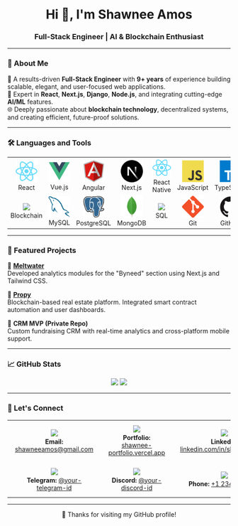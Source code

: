 <h1 align="center">Hi 👋, I'm Shawnee Amos</h1>
<h3 align="center">Full-Stack Engineer | AI & Blockchain Enthusiast</h3>

---

### 🧠 About Me

🚀 A results-driven **Full-Stack Engineer** with **9+ years** of experience building scalable, elegant, and user-focused web applications.  
🧩 Expert in **React**, **Next.js**, **Django**, **Node.js**, and integrating cutting-edge **AI/ML** features.  
🌐 Deeply passionate about **blockchain technology**, decentralized systems, and creating efficient, future-proof solutions.

---

### 🛠️ Languages and Tools

<table>
  <tr>
    <td align="center"><img src="https://raw.githubusercontent.com/devicons/devicon/master/icons/react/react-original.svg" width="50"/><br> React </td>
    <td align="center"><img src="https://raw.githubusercontent.com/devicons/devicon/master/icons/vuejs/vuejs-original.svg" width="50"/><br> Vue.js </td>
    <td align="center"><img src="https://raw.githubusercontent.com/devicons/devicon/master/icons/angularjs/angularjs-original.svg" width="50"/><br> Angular </td>
    <td align="center"><img src="https://raw.githubusercontent.com/devicons/devicon/master/icons/nextjs/nextjs-original.svg" width="50"/><br> Next.js </td>
    <td align="center"><img src="https://raw.githubusercontent.com/devicons/devicon/master/icons/react/react-original.svg" width="50"/><br> React Native </td>
    <td align="center"><img src="https://raw.githubusercontent.com/devicons/devicon/master/icons/javascript/javascript-original.svg" width="50"/><br> JavaScript </td>
    <td align="center"><img src="https://raw.githubusercontent.com/devicons/devicon/master/icons/typescript/typescript-original.svg" width="50"/><br> TypeScript </td>
    <td align="center"><img src="https://raw.githubusercontent.com/devicons/devicon/master/icons/cplusplus/cplusplus-original.svg" width="50"/><br> C++ </td>
    <td align="center"><img src="https://raw.githubusercontent.com/devicons/devicon/master/icons/python/python-original.svg" width="50"/><br> Python </td>
    <td align="center"><img src="https://raw.githubusercontent.com/devicons/devicon/master/icons/java/java-original.svg" width="50"/><br> Java </td>
  </tr>
  <tr>
    <td align="center"><img src="https://cryptologos.cc/logos/ethereum-eth-logo.svg" width="50"/><br> Blockchain </td>
    <td align="center"><img src="https://raw.githubusercontent.com/devicons/devicon/master/icons/mysql/mysql-original.svg" width="50"/><br> MySQL </td>
    <td align="center"><img src="https://raw.githubusercontent.com/devicons/devicon/master/icons/postgresql/postgresql-original.svg" width="50"/><br> PostgreSQL </td>
    <td align="center"><img src="https://raw.githubusercontent.com/devicons/devicon/master/icons/mongodb/mongodb-original.svg" width="50"/><br> MongoDB </td>
    <td align="center"><img src="https://img.icons8.com/external-flat-juicy-fish/60/000000/external-sql-coding-and-development-flat-flat-juicy-fish.png" width="50"/><br> SQL </td>
    <td align="center"><img src="https://raw.githubusercontent.com/devicons/devicon/master/icons/git/git-original.svg" width="50"/><br> Git </td>
    <td align="center"><img src="https://raw.githubusercontent.com/devicons/devicon/master/icons/github/github-original.svg" width="50"/><br> GitHub </td>
    <td align="center"><img src="https://raw.githubusercontent.com/devicons/devicon/master/icons/cypressio/cypressio-original.svg" width="50"/><br> Cypress </td>
    <td align="center"><img src="https://raw.githubusercontent.com/devicons/devicon/master/icons/docker/docker-original.svg" width="50"/><br> Docker </td>
    <td align="center"><img src="https://raw.githubusercontent.com/devicons/devicon/master/icons/azure/azure-original.svg" width="50"/><br> Azure </td>
    
  </tr>
</table>

---

### 🌟 Featured Projects

📌 **[Meltwater](https://www.meltwater.com/)**  
Developed analytics modules for the "Byneed" section using Next.js and Tailwind CSS.

📌 **[Propy](https://propy.com/)**  
Blockchain-based real estate platform. Integrated smart contract automation and user dashboards.

📌 **CRM MVP (Private Repo)**  
Custom fundraising CRM with real-time analytics and cross-platform mobile support.

---

### 📈 GitHub Stats

<p align="center">
  <img src="https://github-readme-stats.vercel.app/api?username=5shine1&show_icons=true&theme=radical&count_private=true" width="48%" />
  <img src="https://github-readme-streak-stats.herokuapp.com/?user=5shine1&theme=radical" width="48%" />
</p>

---

### 🤝 Let's Connect
<table>
  <tr>
    <td>
      <div style="text-align: center; margin: 10px;">
        <a href="mailto:shawneeamos@gmail.com" target="_blank">
          <img src="https://img.icons8.com/ios/50/C0C0C0/email-open.png"/>
        </a>
        <br>
        <strong>Email:</strong> <a href="mailto:shawneeamos@gmail.com">shawneeamos@gmail.com</a>
      </div>
    </td>
    <td>
      <div style="text-align: center; margin: 10px;">
        <a href="http://shawnee-portfolio.vercel.app/" target="_blank">
          <img src="https://img.icons8.com/ios/50/C0C0C0/domain.png"/>
        </a>
        <br>
        <strong>Portfolio:</strong> <a href="http://shawnee-portfolio.vercel.app/">shawnee-portfolio.vercel.app</a>
      </div>
    </td>
    <td>
      <div style="text-align: center; margin: 10px;">
        <a href="https://www.linkedin.com/in/shawneeamos/" target="_blank">
          <img src="https://cdn.jsdelivr.net/gh/devicons/devicon/icons/linkedin/linkedin-original.svg" width="50"/>
        </a>
        <br>
        <strong>LinkedIn:</strong> <a href="https://www.linkedin.com/in/shawneeamos/">linkedin.com/in/shawneeamos</a>
      </div>
    </td>
  </tr>
  <tr>
    <td>
      <div style="text-align: center; margin: 10px;">
        <a href="https://t.me/your-telegram-id" target="_blank">
          <img src="https://img.icons8.com/ios-filled/50/0088cc/telegram.png"/>
        </a>
        <br>
        <strong>Telegram:</strong> <a href="https://t.me/your-telegram-id">@your-telegram-id</a>
      </div>
    </td>
    <td>
      <div style="text-align: center; margin: 10px;">
        <a href="https://discord.com/users/your-discord-id" target="_blank">
          <img src="https://img.icons8.com/ios-filled/50/5865F2/discord.png"/>
        </a>
        <br>
        <strong>Discord:</strong> <a href="https://discord.com/users/your-discord-id">@your-discord-id</a>
      </div>
    </td>
    <td>
      <div style="text-align: center; margin: 10px;">
        <a href="tel:+1234567890" target="_blank">
          <img src="https://img.icons8.com/ios/50/C0C0C0/phone.png"/>
        </a>
        <br>
        <strong>Phone:</strong> <a href="tel:+1234567890">+1 234 567 890</a>
      </div>
    </td>
  </tr>
</table>
  
---

<p align="center">💖 Thanks for visiting my GitHub profile!</p>
